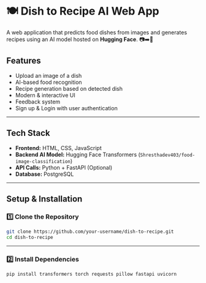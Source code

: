 # 🍽️ Dish to Recipe AI Web App

A web application that predicts food dishes from images and generates recipes using an AI model hosted on **Hugging Face**. 📷➡️🍲

## Features
- Upload an image of a dish 
- AI-based food recognition 
- Recipe generation based on detected dish 
- Modern & interactive UI
- Feedback system
- Sign up & Login with user authentication

---

## **Tech Stack**
- **Frontend:** HTML, CSS, JavaScript  
- **Backend AI Model:** Hugging Face Transformers (`Shresthadev403/food-image-classification`)  
- **API Calls:** Python + FastAPI (Optional)  
- **Database:** PostgreSQL
---

##  **Setup & Installation**
### 1️⃣ Clone the Repository
```bash
git clone https://github.com/your-username/dish-to-recipe.git
cd dish-to-recipe
```

---

### 2️⃣ Install Dependencies
```bash
pip install transformers torch requests pillow fastapi uvicorn
```
